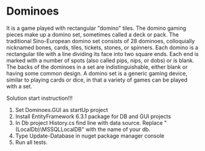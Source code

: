 # Dominoes
It is a game played with rectangular "domino" tiles. The domino gaming pieces make up a domino set, sometimes called a deck or pack. The traditional Sino-European domino set consists of 28 dominoes, colloquially nicknamed bones, cards, tiles, tickets, stones, or spinners. Each domino is a rectangular tile with a line dividing its face into two square ends. Each end is marked with a number of spots (also called pips, nips, or dobs) or is blank. The backs of the dominoes in a set are indistinguishable, either blank or having some common design. A domino set is a generic gaming device, similar to playing cards or dice, in that a variety of games can be played with a set.

Solution start instruction!!!
1. Set Dominoes.GUI as startUp project
2. Install EntityFramework 6.3.1 package for DB and GUI projects
3. In Db project History.cs find line with data source. Replace "(LocalDb)\\MSSQLLocalDB" with the name of your db.
4. Type Update-Database in nuget package manager console
5. Run all tests.
